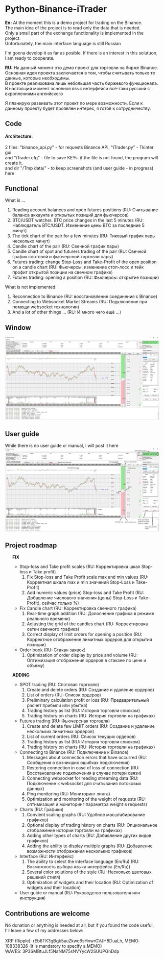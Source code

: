 # Python-Binance-iTrader
<B>En:</B> At the moment this is a demo project for trading on the Binance.<BR>
The main idea of the project is to read only the data that is needed. <BR>
Only a small part of the exchange functionality is implemented in the project. <BR>
Unfortunately, the main interface language is still Russian <BR>

I'm goona develop it as far as posible. If there is  an interest in this solutuon, i am ready to cooperate.

<B>RU:</B> На данный момент это демо проект для торговли на бирже Binance.<BR>
Основная идея проекта заключается в том, чтобы считывать только те данные, которые необходимы.<BR>
В проекте реализована лишь небольшая часть биржевого функционала.<BR>
В настоящий момент основной язык интерфейса всё-таки русский с вкроплениями английского<BR>

Я планирую развивать этот проект по мере возможности. Если к данному проекту будет проявлен интерес, я готов к сотрудничеству.

  
## Code<BR>
#### Architecture:
    
2 files: "binance_api.py" - for requests Binance API, "iTrader.py" - Tkinter gui<BR>
and "iTrader.cfg" - file to save KEYs. if the file is not found, the program will create it.<BR>
and dir "/Tmp data/" - to keep screenshots (and user guide - in progress) here<BR>
      

## Functional
What is ...
<OL><LI>Reading account balances and open futures positions (RU: Считывание баланса аккаунта и открытых позиций для фьючерсов)
<LI>BTC/USDT watcher. BTC price changes in the last 5 minutes (RU: Наблюдатель BTC/USDT. Изменение цены BTC за последние 5 минут)
<LI>The tick chart of the pair for a few minutes (RU: Тиковый график пары несколько минут)
<LI>Candle chart of the pair (RU: Свечной график пары)
<LI>Candle chart of spot and futurers trading of the pair (RU: Свечной график спотовой и фьючерсной торговли пары)
<LI>Futures trading: change Stop-Loss and Take-Profit of the open position on a candle chart (RU: Фьючерсы: изменение стоп-лосс и тейк профит открытой позиции на свечном графике)
<LI>Futures trading: opening a position (RU: Фьючерсы: открытие позиции)
</OL>
 What is not implemented
<OL><LI>Reconnection to Binance (RU: восстановление соединения с Binance)
<LI>Connecting to Websocket Market Streams (RU: Подключение при помощи websocket технологии)
<LI>And a lot of other things ... (RU: И много чего ещё ...)
</OL>   
  
## Window
 ![window](https://github.com/GeorgeGor15/Python-Binance-iTrader/blob/main/Tmp%20data/MW%20(0.0).jpg?raw=true)
  
## User guide
 While there is no user guide or manual, I will post it here
 ![window](https://github.com/GeorgeGor15/Python-Binance-iTrader/blob/main/Tmp%20data/MW%20(0.1).jpg)
  
## Project roadmap
<UL><B>FIX</B>
  <UL><LI>Stop-loss and Take profit scales (RU: Корректировка шкал Stop-loss и Take profit)
 <OL><LI>Fix Stop-loss and Take Profit scale max and min values (RU: Корректная шкала max и min значений Stop-Loss и Take-Profit)
   <LI>Add numeric values (price) Stop-loss and Take Profit (RU: Добавление числового значения (цены) Stop-Loss и Take-Profit), сейчас только %)
 </OL>
<LI>Fix Candle chart (RU: Корректировка свечного графика)
   <OL><LI>Real-time graph addition (RU: Дополнение графика в режиме реального времени)
   <LI>Adjusting the grid of the candles chart (RU: Корректировка сетки свечного графика)
   <LI>Correct display of limit orders for opening a position (RU: Корректное отображение лимитных  ордеров для открытия позиции)
      </OL>
<LI>Order book (RU: Стакан заявок)
   <OL><LI>Optimization of order display by price and volume (RU: Оптимизация отображения ордеров в стакане по цене и объему)
 </UL></UL>
<UL><B>ADDING</B>
<UL><LI>SPOT trading (RU: Спотовая торговля)
 <OL><LI>Create and delete orders (RU: Создание и удаление ордеров)
   <LI>List of orders (RU: Список ордеров)
   <LI>Preliminary calculation profit or loss (RU: Предварительный расчет прибыли или убытка)
   <LI>Trading history as list (RU: История торговли списком)
   <LI>Trading history on charts (RU: История торговли на графиках)
 </OL>  
<LI>Futures trading (RU: Фьючерсная торговля)
 <OL><LI>Create and delete few LIMIT orders (RU: Создание и удаление нескольких лимитных ордеров)
   <LI>List of current orders (RU: Список текущих ордеров)
   <LI>Trading history as list (RU: История торговли списком)
   <LI>Trading history on charts (RU: История торговли на графиках)
 </OL>
<LI>Connecting to Binance (RU: Подключение к Binance)
 <OL><LI>Messages about connection errors that have occurred (RU: Сообщения о возникших ошибках подключения)
   <LI>Restoring connection in case of loss of connection (RU: Восстановление подключения в случае потери связи)
   <LI>Connecting websocket for reading streaming data (RU: Подключение к websocket для считывания потоковых данных)
   <LI>Ping monitoring (RU: Мониторинг пинга)
   <LI>Optimization and monitoring of the weight of requests (RU: оптимизация и мониторинг параметра weight в requests)
 </OL>  
<LI>Charts (RU: Графики)
 <OL><LI>Convient scaling graphs (RU: Удобное масштабирование графиков)
   <LI>Optional display of trading history on charts (RU: Опциональное отображение истории торговли на графиках)
   <LI>Adding other types of charts (RU: Добавление других видов графиков)
   <LI>Adding the ability to display multiple graphs (RU: Добавление возможности отображения нескольких графиков)
 </OL>  
<LI>Interface (RU: Интерфейс)
 <OL><LI>The ability to select the interface language (En/Ru) (RU: Возможность выбора языка интерфейса (En/Ru))
   <LI>Several color solutions of the style (RU: Несколько цветовых решений стиля)
   <LI>Optimization of widgets and their location (RU: Optimization of widgets and their location)
 </OL>  
 <LI>User guide or manual (RU: Руководство пользователя или инструкция)
  </UL></UL>
  
  
## Contributions are welcome<BR>
No donation or anything is needed at all, but if you found the code useful, I'll leave a few of my addresses below:<BR>
<BR>
XRP (Ripple): rEb8TK3gBgk5auZkwc6sHnwrGVJH8DuaLh, MEMO: 108338326 (it is mandatory to specify a MEMO)<BR>
WAVES: 3P3SMBtuJLf5NaNM75sNVYycW2SUUPGhDdp
